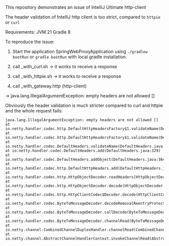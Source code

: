 This repository demonstrates an issue of IntelliJ Ultimate http-client

The header validation of IntelliJ http client is too strict, compared to `httpie` or `curl`

Requirements:
JVM 21
Gradle 8

To reproduce the issue: 

1. Start the application SpringWebProxyApplication using `./gradlew bootRun` or `gradle bootRun` with local gradle installation.

2. call _with_curl.sh -> it works to receive a response
3. call _with_httpie.sh -> it works to receive a response
4. call _with_gateway.http (http-client)

-> java.lang.IllegalArgumentException: empty headers are not allowed []

Obviously the header validation is much stricter compared to curl and httpie and the whole request fails:

```
java.lang.IllegalArgumentException: empty headers are not allowed []
at io.netty.handler.codec.http.DefaultHttpHeadersFactory$1.validateName(DefaultHttpHeadersFactory.java:34)
at io.netty.handler.codec.http.DefaultHttpHeadersFactory$1.validateName(DefaultHttpHeadersFactory.java:30)
at io.netty.handler.codec.DefaultHeaders.validateName(DefaultHeaders.java:1012)
at io.netty.handler.codec.DefaultHeaders.add(DefaultHeaders.java:329)
at io.netty.handler.codec.DefaultHeaders.addObject(DefaultHeaders.java:364)
at io.netty.handler.codec.http.DefaultHttpHeaders.add(DefaultHttpHeaders.java:182)
at io.netty.handler.codec.http.HttpObjectDecoder.readHeaders(HttpObjectDecoder.java:725)
at io.netty.handler.codec.http.HttpObjectDecoder.decode(HttpObjectDecoder.java:359)
at io.netty.handler.codec.http.HttpClientCodec$Decoder.decode(HttpClientCodec.java:320)
at io.netty.handler.codec.ByteToMessageDecoder.decodeRemovalReentryProtection(ByteToMessageDecoder.java:529)
at io.netty.handler.codec.ByteToMessageDecoder.callDecode(ByteToMessageDecoder.java:468)
at io.netty.handler.codec.ByteToMessageDecoder.channelRead(ByteToMessageDecoder.java:290)
at io.netty.channel.CombinedChannelDuplexHandler.channelRead(CombinedChannelDuplexHandler.java:251)
at io.netty.channel.AbstractChannelHandlerContext.invokeChannelRead(AbstractChannelHandlerContext.java:442)
```